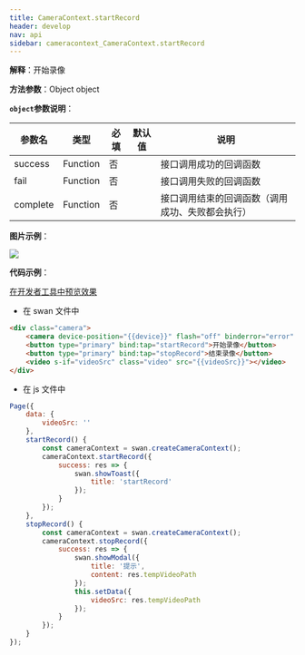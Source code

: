 ```yaml
---
title: CameraContext.startRecord
header: develop
nav: api
sidebar: cameracontext_CameraContext.startRecord
---
```



 

**解释**：开始录像

**方法参数**：Object object

**`object`参数说明**：

|参数名 |类型 | 必填 | 默认值|说明|
|---- | ---- | ---- |---- |---|
|success |Function  |  否 |  |接口调用成功的回调函数|
|fail  |  Function |   否  | |接口调用失败的回调函数|
|complete   | Function |   否  || 接口调用结束的回调函数（调用成功、失败都会执行）|

**图片示例**：

<div class="m-doc-custom-examples">
    <div class="m-doc-custom-examples-correct">
        <img src="https://b.bdstatic.com/miniapp/images/cameraVideo.gif">
    </div>
    <div class="m-doc-custom-examples-correct">
        <img src=" ">
    </div>
    <div class="m-doc-custom-examples-correct">
        <img src=" ">
    </div>     
</div>

**代码示例**：
 
<a href="swanide://fragment/398fc8b20a9b3411e7c3a22a6f9876f41573701771835" title="在开发者工具中预览效果" target="_self">在开发者工具中预览效果</a>

* 在 swan 文件中

```html
<div class="camera">
    <camera device-position="{{device}}" flash="off" binderror="error" style="width: 100%; height: 500rpx;"></camera>
    <button type="primary" bind:tap="startRecord">开始录像</button>
    <button type="primary" bind:tap="stopRecord">结束录像</button>
    <video s-if="videoSrc" class="video" src="{{videoSrc}}"></video>
</div>
```
* 在 js 文件中

```javascript
Page({
    data: {
        videoSrc: ''
    },
    startRecord() {
        const cameraContext = swan.createCameraContext();
        cameraContext.startRecord({
            success: res => {
                swan.showToast({
                    title: 'startRecord'
                });
            }
        });
    },
    stopRecord() {
        const cameraContext = swan.createCameraContext();
        cameraContext.stopRecord({
            success: res => {
                swan.showModal({
                    title: '提示',
                    content: res.tempVideoPath
                });
                this.setData({
                    videoSrc: res.tempVideoPath
                });
            }
        });
    }
});
```